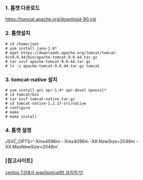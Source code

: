 ### 1. 톰캣 다운로드
  <https://tomcat.apache.org/download-90.cgi>

### 2. 톰캣설치
```console
# cd /home/jnet
# yum install java-1.8*
# wget https://downloads.apache.org/tomcat/tomcat-9/v9.0.44/bin/apache-tomcat-9.0.44.tar.gz
# tar xzvf apache-tomcat-9.0.44.tar.gz
# ln -s apache-tomcat-9.0.44.tar.gz tomcat
```

### 3. tomcat-native 설치

``` console
# yum install gcc apr-1.4* apr-devel openssl*
# cd tomcat/bin
# tar xzvf tomcat-native.tar.gz
# cd tomcat-native-1.2.17-src/native
# configure
# make
# make install
```

### 4. 톰캣 설정
JSVC_OPTS=’-Xms4096m - Xmx4096m -XX:NewSize=2048m -XX:MaxNewSize=2048m’


### [참고사이트]
[centos 7.0에서 was(tomcat9) 설치하기!](https://sethlee.tistory.com/2)
